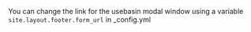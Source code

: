 You can change the link for the usebasin modal window using a variable `site.layout.footer.form_url` in _config.yml
